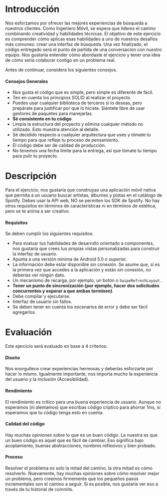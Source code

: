# Introducción
Nos esforzamos por ofrecer las mejores experiencias de búsqueda a nuestros clientes. Como Ingeniero Móvil, se espera que lideres el camino combinando creatividad y habilidades técnicas. El objetivo de este ejercicio es comprender cómo aplicas esas habilidades a uno de nuestros desafíos más comunes: crear una interfaz de búsqueda.
Una vez finalizado, el código entregado será el punto de partida de una conversación con nuestro equipo. Nos gustaría entender cómo abordaste el ejercicio y tener una idea de cómo sería colaborar contigo en un problema real.

Antes de continuar, considera los siguientes consejos.

#### Consejos Generales

* Nos gusta el código que es simple, pero simple es diferente de fácil.
* Ten en cuenta los principios SOLID al realizar el proyecto.
* Puedes usar cualquier biblioteca de terceros si lo deseas, pero prepárate para justificar por qué lo hiciste. Siéntete libre de usar gestores de paquetes para manejarlas.
* **Sé consistente en tu código**.
* Limpia la estructura del proyecto y elimina cualquier método no utilizado. Esto muestra atención al detalle.
* Sé decidido respecto a cualquier arquitectura que uses y tómate tu tiempo para que refleje tu proceso de pensamiento.
* El código debe ser de calidad de producción.
* No tenemos una fecha límite para la entrega, así que tómate tu tiempo para pulir tu proyecto.

# Descripción

Para el ejercicio, nos gustaría que construyas una aplicación móvil nativa que permita a un usuario buscar artistas, álbumes y pistas en el catálogo de Spotify. Debes usar la API web, NO se permiten los SDK de Spotify. No hay otros requisitos en términos de características ni en términos de estética, pero se te anima a ser creativo.

#### Requisitos

Se deben cumplir los siguientes requisitos:

* Para evaluar tus habilidades de desarrollo orientado a componentes, nos gustaría que crees tus propias vistas personalizadas para construir la interfaz de usuario.
* Apunta a una versión mínima de Android 5.0 o superior.
* La información debe estar disponible sin conexión. Se asume que, si es la primera vez que accedes a la aplicación y estás sin conexión, no deberías ver ningún dato.
* Un mecanismo de recarga, por ejemplo, un botón o `SwipeRefreshLayout`.
* **Tener un punto de sincronización (por ejemplo, hacer dos solicitudes concurrentes y esperar a que ambas terminen)**.
* Debe compilar y ejecutarse.
* Interfaz de usuario sin fallos.
* Se deben tener en cuenta los escenarios de error y debe ser fácil agregarlos.

# Evaluación
Este ejercicio será evaluado en base a 4 criterios:
#### Diseño
Nos enorgullece crear experiencias hermosas y deberías esforzarte por hacer lo mismo. Igualmente importante, nos importa mucho la experiencia del usuario y la inclusión (Accesibilidad).
#### Rendimiento
El rendimiento es crítico para una buena experiencia de usuario. Aunque no esperamos (ni alentamos) que escribas código críptico para ahorrar 1ms, sí esperamos que tu código tenga esto en cuenta.
#### Calidad del código
Hay muchas opiniones sobre lo que es un buen código. La nuestra es que un buen código es aquel que es fácil de cambiar. Eso significa bajo acoplamiento, buenas abstracciones, nombres reflexivos y bien probado.
#### Proceso
Resolver el problema es solo la mitad del camino, la otra mitad es cómo resolverlo. Nuevamente, hay muchas opiniones sobre cómo resolver mejor un problema, pero creemos firmemente que los pequeños pasos incrementales son el camino a seguir. Si es posible, nos gustaría ver eso a través de tu historial de commits.
